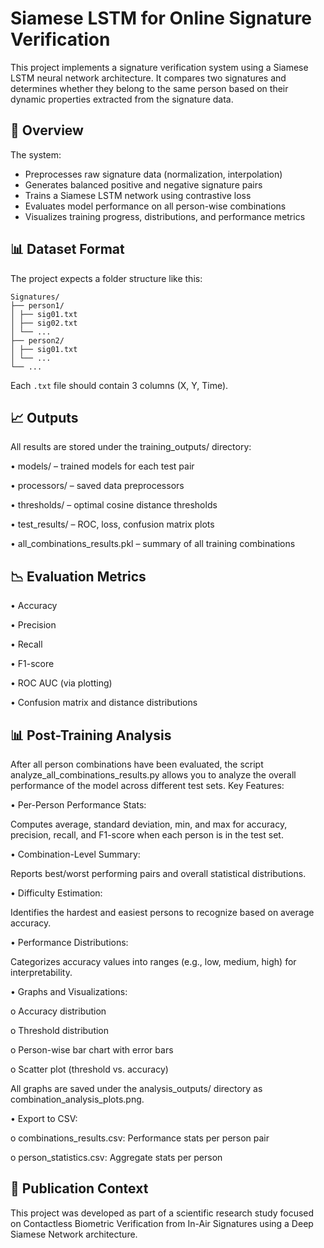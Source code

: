 # Siamese LSTM for Online Signature Verification

This project implements a signature verification system using a Siamese LSTM neural network architecture. It compares two signatures and determines whether they belong to the same person based on their dynamic properties extracted from the signature data.

## 🧠 Overview

The system:
- Preprocesses raw signature data (normalization, interpolation)
- Generates balanced positive and negative signature pairs
- Trains a Siamese LSTM network using contrastive loss
- Evaluates model performance on all person-wise combinations
- Visualizes training progress, distributions, and performance metrics

## 📊 Dataset Format

The project expects a folder structure like this:

```
Signatures/
├── person1/
│ ├── sig01.txt
│ ├── sig02.txt
│ └── ...
├── person2/
│ ├── sig01.txt
│ └── ...
└── ...
```

Each `.txt` file should contain 3 columns (X, Y, Time).  



## 📈 Outputs
All results are stored under the training_outputs/ directory:

•	models/ – trained models for each test pair

•	processors/ – saved data preprocessors

•	thresholds/ – optimal cosine distance thresholds

•	test_results/ – ROC, loss, confusion matrix plots

•	all_combinations_results.pkl – summary of all training combinations


## 📉 Evaluation Metrics

•	Accuracy

•	Precision

•	Recall

•	F1-score

•	ROC AUC (via plotting)

•	Confusion matrix and distance distributions

## 📊 Post-Training Analysis
After all person combinations have been evaluated, the script analyze_all_combinations_results.py allows you to analyze the overall performance of the model across different test sets.
Key Features:

•	Per-Person Performance Stats:

Computes average, standard deviation, min, and max for accuracy, precision, recall, and F1-score when each person is in the test set.

•	Combination-Level Summary:

Reports best/worst performing pairs and overall statistical distributions.

•	Difficulty Estimation:

Identifies the hardest and easiest persons to recognize based on average accuracy.

•	Performance Distributions:

Categorizes accuracy values into ranges (e.g., low, medium, high) for interpretability.

•	Graphs and Visualizations:

o	Accuracy distribution

o	Threshold distribution

o	Person-wise bar chart with error bars

o	Scatter plot (threshold vs. accuracy)

All graphs are saved under the analysis_outputs/ directory as combination_analysis_plots.png.

•	Export to CSV:

o	combinations_results.csv: Performance stats per person pair

o	person_statistics.csv: Aggregate stats per person

## 📄 Publication Context
This project was developed as part of a scientific research study focused on Contactless Biometric Verification from In-Air Signatures using a Deep Siamese Network architecture.

